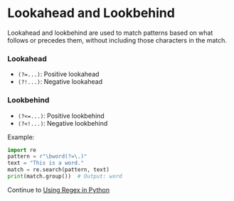 # Lookahead and Lookbehind

Lookahead and lookbehind are used to match patterns based on what follows or precedes them, without including those characters in the match.

### Lookahead
- `(?=...)`: Positive lookahead
- `(?!...)`: Negative lookahead

### Lookbehind
- `(?<=...)`: Positive lookbehind
- `(?<!...)`: Negative lookbehind

Example:
```python
import re
pattern = r"\bword(?=\.)"
text = "This is a word."
match = re.search(pattern, text)
print(match.group())  # Output: word
```
Continue to [Using Regex in Python](./Using_Regex_in_Python.md)